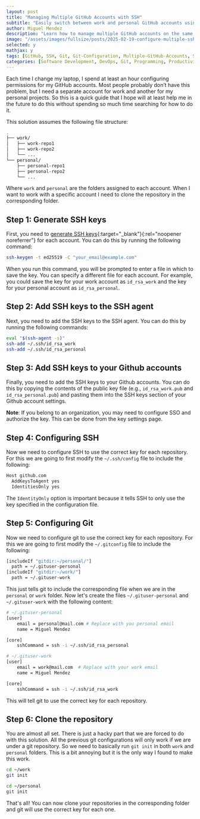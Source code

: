 ```yaml
---
layout: post
title: "Managing Multiple GitHub Accounts with SSH"
subtitle: "Easily switch between work and personal GitHub accounts using SSH keys and Git configuration"
author: Miguel Mendez
description: "Learn how to manage multiple GitHub accounts on the same computer using SSH keys and Git configuration. This step-by-step guide covers SSH key setup, Git configuration, and automating repository access, making it easy to switch between work and personal accounts without conflicts."
image: "/assets/images/fullsize/posts/2025-02-19-configure-multiple-ssh-keys-git/thumbnail.jpg"
selected: y
mathjax: y
tags: [GitHub, SSH, Git, Git-Configuration, Multiple-GitHub-Accounts, SSH-Keys, Version-Control]  
categories: [Software Development, DevOps, Git, Programming, Productivity, Tech Guides]  
---
```


Each time I change my laptop, I spend at least an hour configuring permissions for my GitHub accounts. Most people probably don’t have this problem, but I need a separate account for work and another for my personal projects. So this is a quick guide that I hope will at least help me in the future to do this without spending so much time searching for how to do it.

This solution assumes the following file structure:

```bash
.
├── work/
│   ├── work-repo1
│   ├── work-repo2
│   └── ...
└── personal/
    ├── personal-repo1
    ├── personal-repo2
    └── ...
```

Where `work` and `personal` are the folders assigned to each account. When I want to work with a specific account I need to clone the repository in the corresponding folder.

## Step 1: Generate SSH keys

First, you need to [generate SSH keys](https://docs.github.com/en/authentication/connecting-to-github-with-ssh/generating-a-new-ssh-key-and-adding-it-to-the-ssh-agent){:target="_blank"}{:rel="noopener noreferrer"} for each account. You can do this by running the following command:

```bash
ssh-keygen -t ed25519 -C "your_email@example.com"
```

When you run this command, you will be prompted to enter a file in which to save the key. You can specify a different file for each account. For example, you could save the key for your work account as `id_rsa_work` and the key for your personal account as `id_rsa_personal`.

## Step 2: Add SSH keys to the SSH agent

Next, you need to add the SSH keys to the SSH agent. You can do this by running the following commands:

```bash
eval "$(ssh-agent -s)"
ssh-add ~/.ssh/id_rsa_work
ssh-add ~/.ssh/id_rsa_personal
```

## Step 3: Add SSH keys to your Github accounts

Finally, you need to add the SSH keys to your Github accounts. You can do this by copying the contents of the public key file (e.g., `id_rsa_work.pub` and `id_rsa_personal.pub`) and pasting them into the SSH keys section of your Github account settings.

**Note**: If you belong to an organization, you may need to configure SSO and authorize the key. This can be done from the key settings page.

## Step 4: Configuring SSH

Now we need to configure SSH to use the correct key for each repository. For this we are going to first modify the `~/.ssh/config` file to include the following:

```bash
Host github.com
  AddKeysToAgent yes
  IdentitiesOnly yes  
```

The `IdentityOnly` option is important because it tells SSH to only use the key specified in the configuration file.

## Step 5: Configuring Git

Now we need to configure git to use the correct key for each repository. For this we are going to first modify the `~/.gitconfig` file to include the following:

```bash
[includeIf "gitdir:~/personal/"]
  path = ~/.gituser-personal
[includeIf "gitdir:~/work/"]
  path = ~/.gituser-work
```

This just tells git to include the corresponding file when we are in the `personal` or `work` folder. Now let's create the files `~/.gituser-personal` and `~/.gituser-work` with the following content:

```bash
# ~/.gituser-personal
[user]
    email = personal@mail.com # Replace with you personal email
    name = Miguel Mendez

[core]
    sshCommand = ssh -i ~/.ssh/id_rsa_personal
```

```bash
# ~/.gituser-work
[user]
    email = work@mail.com  # Replace with your work email
    name = Miguel Mendez

[core]
    sshCommand = ssh -i ~/.ssh/id_rsa_work
```

This will tell git to use the correct key for each repository. 

## Step 6: Clone the repository

You are almost all set. There is just a hacky part that we are forced to do with this solution. All the previous git configurations will only work if we are under a git repository. So we need to basically run `git init` in both `work` and `personal` folders. This is a bit annoying but it is the only way I found to make this work.

```bash
cd ~/work
git init

cd ~/personal
git init
```

That's all! You can now clone your repositories in the corresponding folder and git will use the correct key for each one.